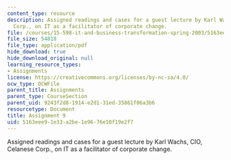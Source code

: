 ```yaml
---
content_type: resource
description: Assigned readings and cases for a guest lecture by Karl Wachs, CIO, Celanese
  Corp., on IT as a facilitator of corporate change.
file: /courses/15-598-it-and-business-transformation-spring-2003/5163eee91e33a2be1e9676e10f19e2f7_assignment8.pdf
file_size: 54818
file_type: application/pdf
hide_download: true
hide_download_original: null
learning_resource_types:
- Assignments
license: https://creativecommons.org/licenses/by-nc-sa/4.0/
ocw_type: OCWFile
parent_title: Assignments
parent_type: CourseSection
parent_uid: 9243f2d8-1914-e2d1-31ed-35861f06a3b6
resourcetype: Document
title: Assignment 9
uid: 5163eee9-1e33-a2be-1e96-76e10f19e2f7
---
```

Assigned readings and cases for a guest lecture by Karl Wachs, CIO, Celanese Corp., on IT as a facilitator of corporate change.